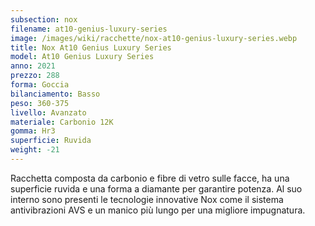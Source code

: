 ```yaml
---
subsection: nox
filename: at10-genius-luxury-series
image: /images/wiki/racchette/nox-at10-genius-luxury-series.webp
title: Nox At10 Genius Luxury Series
model: At10 Genius Luxury Series
anno: 2021
prezzo: 288
forma: Goccia
bilanciamento: Basso
peso: 360-375
livello: Avanzato
materiale: Carbonio 12K
gomma: Hr3
superficie: Ruvida
weight: -21
---
```

Racchetta composta da carbonio e fibre di vetro sulle facce, ha una superficie ruvida e una forma a diamante per garantire potenza. Al suo interno sono presenti le tecnologie innovative Nox come il sistema antivibrazioni AVS e un manico più lungo per una migliore impugnatura.